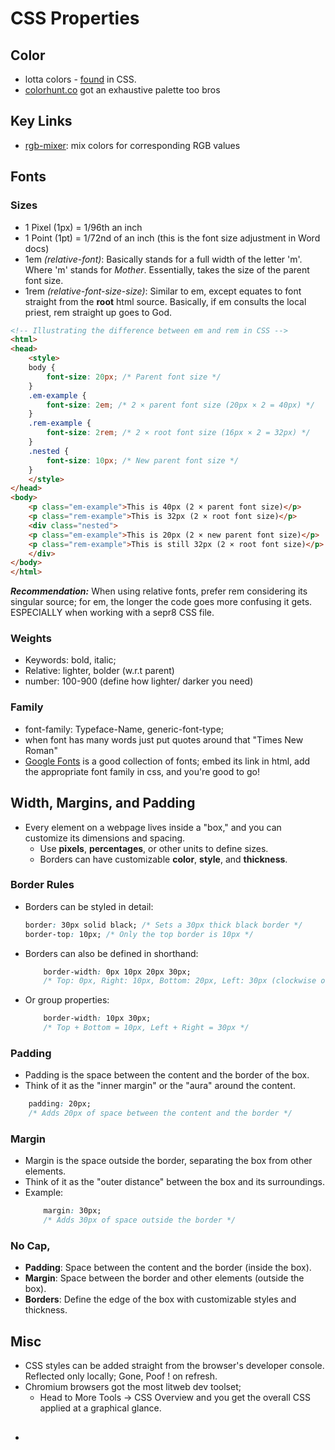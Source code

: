 # CSS Properties

## Color

- lotta colors - [found](https://developer.mozilla.org/en-US/docs/Web/CSS/named-color) in CSS.
- [colorhunt.co](colorhunt.co) got an exhaustive palette too bros

## Key Links

- [rgb-mixer](https://www.csfieldguide.org.nz/en/interactives/rgb-mixer/): mix colors for corresponding RGB values

## Fonts

### Sizes
- 1 Pixel (1px) = 1/96th an inch
- 1 Point (1pt) = 1/72nd of an inch (this is the font size adjustment in Word docs)
- 1em *(relative-font)*: Basically stands for a full width of the letter 'm'. Where 'm' stands for *Mother*.
  Essentially, takes the size of the parent font size.
- 1rem *(relative-font-size-size)*: Similar to em, except equates to font straight from the **root** html source. Basically, if em consults the local priest, rem straight up goes to God.

```html
<!-- Illustrating the difference between em and rem in CSS -->
<html>
<head>
    <style>
    body {
        font-size: 20px; /* Parent font size */
    }
    .em-example {
        font-size: 2em; /* 2 × parent font size (20px × 2 = 40px) */
    }
    .rem-example {
        font-size: 2rem; /* 2 × root font size (16px × 2 = 32px) */
    }
    .nested {
        font-size: 10px; /* New parent font size */
    }
    </style>
</head>
<body>
    <p class="em-example">This is 40px (2 × parent font size)</p>
    <p class="rem-example">This is 32px (2 × root font size)</p>
    <div class="nested">
    <p class="em-example">This is 20px (2 × new parent font size)</p>
    <p class="rem-example">This is still 32px (2 × root font size)</p>
    </div>
</body>
</html>
```

***Recommendation:***
When using relative fonts, prefer rem considering its singular source; for em, the longer the code goes more confusing it gets. ESPECIALLY when working with a sepr8 CSS file.

### Weights
- Keywords: bold, italic;
- Relative: lighter, bolder (w.r.t parent)
- number: 100-900 (define how lighter/ darker you need)

### Family
- font-family: Typeface-Name, generic-font-type;
- when font has many words just put quotes around that "Times New Roman"
- [Google Fonts](https://fonts.google.com/) is a good collection of fonts; embed its link in html, add the appropriate font family in css, and you're good to go!


## Width, Margins, and Padding

- Every element on a webpage lives inside a "box," and you can customize its dimensions and spacing.
  - Use **pixels**, **percentages**, or other units to define sizes.
  - Borders can have customizable **color**, **style**, and **thickness**.

### Border Rules
- Borders can be styled in detail:
  ```css
  border: 30px solid black; /* Sets a 30px thick black border */
  border-top: 10px; /* Only the top border is 10px */

- Borders can also be defined in shorthand: 
    ```css
        border-width: 0px 10px 20px 30px;
        /* Top: 0px, Right: 10px, Bottom: 20px, Left: 30px (clockwise order) */
    ```
- Or group properties: 
    ```css
        border-width: 10px 30px;
        /* Top + Bottom = 10px, Left + Right = 30px */
    ```

### Padding

- Padding is the space between the content and the border of the box.
- Think of it as the "inner margin" or the "aura" around the content.
```css
    padding: 20px;
    /* Adds 20px of space between the content and the border */
```

### Margin

- Margin is the space outside the border, separating the box from other elements.
- Think of it as the "outer distance" between the box and its surroundings.
- Example: 
    ```css
        margin: 30px;
        /* Adds 30px of space outside the border */
    ```

### No Cap, 
- **Padding**: Space between the content and the border (inside the box).
- **Margin**: Space between the border and other elements (outside the box).
- **Borders**: Define the edge of the box with customizable styles and thickness.

## Misc

- CSS styles can be added straight from the browser's developer console. Reflected only locally; Gone, Poof ! on refresh.
- Chromium browsers got the most litweb dev toolset;
  - Head to More Tools -> CSS Overview and you get the overall CSS applied at a graphical glance.

## <div></div>

- 